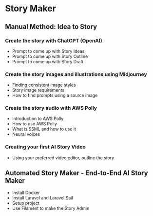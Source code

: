 # Story Maker 

## Manual Method: Idea to Story

### Create the story with ChatGPT (OpenAI)
- Prompt to come up with Story Ideas
- Prompt to come up with Story Outline
- Prompt to come up with Story Draft

### Create the story images and illustrations using Midjourney
- Finding consistent image styles
- Story image requirements
- How to find prompts using a source image

### Create the story audio with AWS Polly
- Introduction to AWS Polly
- How to use AWS Polly
- What is SSML and how to use it
- Neural voices

### Creating your first AI Story Video
- Using your preferred video editor, outline the story

## Automated Story Maker - End-to-End AI Story Maker
- Install Docker
- Install Laravel and Laravel Sail
- Setup project
- Use Filament to make the Story Admin

